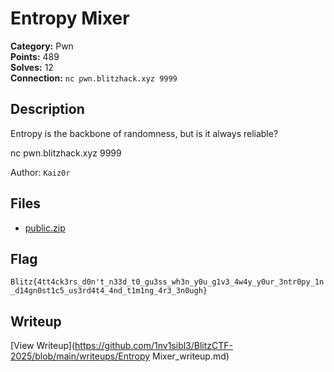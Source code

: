 # Entropy Mixer

**Category:** Pwn  
**Points:** 489  
**Solves:** 12  
**Connection:** `nc pwn.blitzhack.xyz 9999`  

## Description

Entropy is the backbone of randomness, but is it always reliable?

nc pwn.blitzhack.xyz 9999

Author: `Kaiz0r`

## Files

- [public.zip](https://github.com/1nv1sibl3/BlitzCTF-2025/blob/main/files/8678ea319707ee0992b266267f41259d/public.zip)

## Flag

`Blitz{4tt4ck3rs_d0n't_n33d_t0_gu3ss_wh3n_y0u_g1v3_4w4y_y0ur_3ntr0py_1n_d14gn0st1c5_us3rd4t4_4nd_t1m1ng_4r3_3n0ugh}`

## Writeup

[View Writeup](https://github.com/1nv1sibl3/BlitzCTF-2025/blob/main/writeups/Entropy Mixer_writeup.md)
